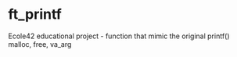 # ft_printf
Ecole42 educational project - function that mimic the original printf()
malloc, free, va_arg
